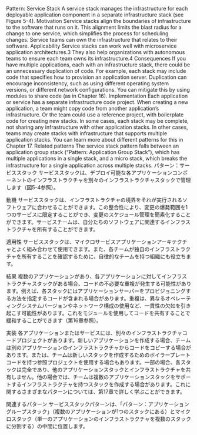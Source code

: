 Pattern: Service Stack A service stack manages the infrastructure for each deployable application component in a separate infrastructure stack (see Figure 5-4).
Motivation Service stacks align the boundaries of infrastructure to the software that runs on it. This alignment limits the blast radius for a change to one service, which simplifies the process for scheduling changes. Service teams can own the infrastructure that relates to their software.
Applicability Service stacks can work well with microservice application architectures.3 They also help organizations with autonomous teams to ensure each team owns its infrastructure.4
Consequences If you have multiple applications, each with an infrastructure stack, there could be an unnecessary duplication of code. For example, each stack may include code that specifies how to provision an application server. Duplication can encourage inconsistency, such as using different operating system versions, or different network configurations. You can mitigate this by using modules to share code (as in Chapter 16). Implementation Each application or service has a separate infrastructure code project. When creating a new application, a team might copy code from another application’s infrastructure. Or the team could use a reference project, with boilerplate code for creating new stacks. In some cases, each stack may be complete, not sharing any infrastructure with other application stacks. In other cases, teams may create stacks with infrastructure that supports multiple application stacks. You can learn more about different patterns for this in Chapter 17. Related patterns The service stack pattern falls between an application group stack (“Pattern: Application Group Stack”), which has multiple applications in a single stack, and a micro stack, which breaks the infrastructure for a single application across multiple stacks.
パターン：サービススタック
サービススタックは、デプロイ可能な各アプリケーションコンポーネントのインフラストラクチャを別々のインフラストラクチャスタックで管理します（図5-4参照）。

動機
サービススタックは、インフラストラクチャの境界をそれが実行されるソフトウェアに合わせることができます。この整合性により、変更の爆発範囲を1つのサービスに限定することができ、変更のスケジュール管理を簡素化することができます。サービスチームは、自分たちのソフトウェアに関連するインフラストラクチャを所有することができます。

適用性
サービススタックは、マイクロサービスアプリケーションアーキテクチャとよく組み合わせて使用できます。また、各チームが独自のインフラストラクチャを所有することを確認するために、自律的なチームを持つ組織にも役立ちます。

結果
複数のアプリケーションがあり、各アプリケーションに対してインフラストラクチャスタックがある場合、コードの不必要な重複が発生する可能性があります。例えば、各スタックにはアプリケーションサーバーをプロビジョニングする方法を指定するコードが含まれる場合があります。重複は、異なるオペレーティングシステムバージョンやネットワーク構成の使用など、一貫性の欠如を引き起こす可能性があります。これをモジュールを使用してコードを共有することで緩和することができます（第16章参照）。

実装
各アプリケーションまたはサービスには、別々のインフラストラクチャコードプロジェクトがあります。新しいアプリケーションを作成する場合、チームは別のアプリケーションのインフラストラクチャからコードをコピーする場合があります。または、チームは新しいスタックを作成するためのボイラープレートコードを持つ参照プロジェクトを使用する場合もあります。一部の場合、各スタックは完全であり、他のアプリケーションスタックとインフラストラクチャを共有しません。他の場合では、チームは複数のアプリケーションスタックをサポートするインフラストラクチャを持つスタックを作成する場合があります。これに関するさまざまなパターンについては、第17章で詳しく学ぶことができます。

関連するパターン
サービススタックパターンは、「パターン：アプリケーショングループスタック」（複数のアプリケーションが1つのスタックにある）とマイクロスタック（単一のアプリケーションのインフラストラクチャを複数のスタックに分割する）の中間に位置します。
